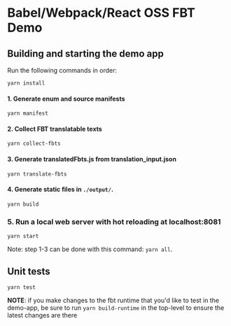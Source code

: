 # Babel/Webpack/React OSS FBT Demo

## Building and starting the demo app

Run the following commands in order:

```
yarn install
```
#### 1. Generate enum and source manifests
```
yarn manifest
```
#### 2. Collect FBT translatable texts
```
yarn collect-fbts
```
#### 3. Generate translatedFbts.js from translation_input.json
```
yarn translate-fbts
```
#### 4. Generate static files in `./output/`.
```
yarn build
```
### 5. Run a local web server with hot reloading at localhost:8081
```
yarn start
```

Note: step 1-3 can be done with this command: `yarn all`.

## Unit tests

```
yarn test
```

**NOTE**: if you make changes to the fbt runtime that you'd like to
test in the demo-app, be sure to run `yarn build-runtime` in the
top-level to ensure the latest changes are there
